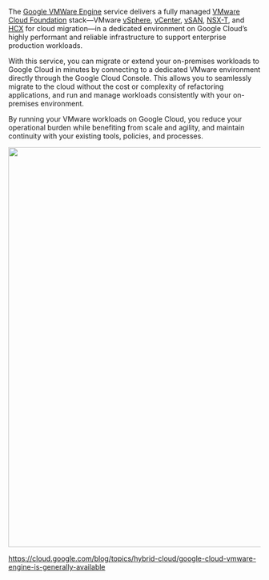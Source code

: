 The [Google VMWare Engine](https://cloud.google.com/vmware-engine) service delivers a fully managed [VMware Cloud Foundation](https://docs.vmware.com/en/VMware-Cloud-Foundation/index.html) stack—VMware [vSphere](https://www.vmware.com/products/vsphere.html), [vCenter](https://www.vmware.com/products/vcenter-server.html), [vSAN](https://www.vmware.com/products/vsan.html), [NSX-T](https://docs.vmware.com/en/VMware-NSX-T-Data-Center/index.html), and [HCX](https://cloud.vmware.com/vmware-hcx) for cloud migration—in a dedicated environment on Google Cloud’s highly performant and reliable infrastructure to support enterprise production workloads. 


With this service, you can migrate or extend your on-premises workloads to Google Cloud in minutes by connecting to a dedicated VMware environment directly through the Google Cloud Console. This allows you to seamlessly migrate to the cloud without the cost or complexity of refactoring applications, and run and manage workloads consistently with your on-premises environment. 

By running your VMware workloads on Google Cloud, you reduce your operational burden while benefiting from scale and agility, and maintain continuity with your existing tools, policies, and processes. 


<img src="https://storage.googleapis.com/gweb-cloudblog-publish/images/GCP_VMware_Engine_2.max-1300x1300.jpg" width="800">


https://cloud.google.com/blog/topics/hybrid-cloud/google-cloud-vmware-engine-is-generally-available
